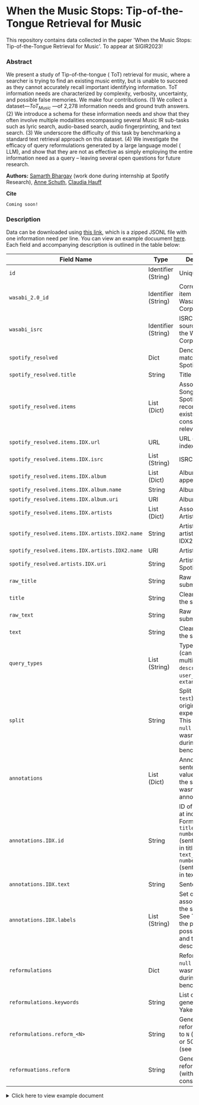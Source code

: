 # When the Music Stops: Tip-of-the-Tongue Retrieval for Music


This repository contains data collected in the paper 'When the Music Stops: Tip-of-the-Tongue Retrieval for Music'. To appear at SIGIR2023! 

### Abstract

We present a study of Tip-of-the-tongue ( ToT) retrieval for music, where a searcher is trying to find an existing music entity, but is unable to succeed as they cannot accurately recall important identifying information. ToT information needs are characterized by complexity, verbosity, uncertainty, and possible false memories. We make four contributions. (1) We collect a dataset—$ToT_{Music}$ —of 2,278 information needs and ground truth answers. (2) We introduce a schema for these information needs and show that they often involve multiple modalities encompassing several Music IR sub-tasks such as lyric search, audio-based search, audio fingerprinting, and text search. (3) We underscore the difficulty of this task by benchmarking a standard text retrieval approach on this dataset. (4) We investigate the efficacy of query reformulations generated by a large language model ( LLM), and show that they are not as effective as simply employing the entire information need as a query – leaving several open questions for future research.


**Authors:**
[Samarth Bhargav](https://samarthbhargav.github.io/) (work done during internship at Spotify Research), [Anne Schuth](https://anneschuth.nl/), [Claudia Hauff](https://chauff.github.io/)

**Cite**
```
Coming soon!
```

### Description

Data can be downloaded using [this link](data.jsonl.zip), which is a zipped JSONL file with one information need per line. You can view an example docuument [here](#example-document). Each field and accompanying description is outlined in the table below:

| Field Name                                     | Type                | Description                                                                                                                                          |
|------------------------------------------------|---------------------|------------------------------------------------------------------------------------------------------------------------------------------------------|
| `id`                                           | Identifier (String) | Unique identifier                                                                                                                                    |
| `wasabi_2.0_id`                                | Identifier (String) | Corresponding item in the Wasabi 2.0 Corpus                                                                                                          |
| `wasabi_isrc`                                  | Identifier (String) | ISRC of the item, sourced from the Wasabi 2.0 Corpus                                                                                                 |
| `spotify_resolved`                             | Dict                | Denotes the matching Spotify song(s)                                                                                                                 |
| `spotify_resolved.title`                       | String              | Title of the song                                                                                                                                    |
| `spotify_resolved.items`                       | List (Dict)         | Associated Songs(s) on Spotify (multiple recordings can exists, any are considered relevant)                                                         |
| `spotify_resolved.items.IDX.url`               | URL                 | URL of song at index IDX                                                                                                                             |
| `spotify_resolved.items.IDX.isrc`              | List (String)       | ISRC(s)                                                                                                                                              |
| `spotify_resolved.items.IDX.album`             | List (Dict)         | Album song appears on                                                                                                                                |
| `spotify_resolved.items.IDX.album.name`        | String              | Album name                                                                                                                                           |
| `spotify_resolved.items.IDX.album.uri`         | URI                 | Album URI                                                                                                                                            |
| `spotify_resolved.items.IDX.artists`           | List (Dict)         | Associated Artists(s)                                                                                                                                |
| `spotify_resolved.items.IDX.artists.IDX2.name` | String              | Artist Name of artist at index IDX2                                                                                                                  |
| `spotify_resolved.items.IDX.artists.IDX2.name` | URI                 | Artist URI                                                                                                                                           |
| `spotify_resolved.artists.IDX.uri`             | String              | Artist URI on Spotify                                                                                                                                |
| `raw_title`                                    | String              | Raw title of the submission                                                                                                                          |
| `title`                                        | String              | Cleaned title of the submission                                                                                                                      |
| `raw_text`                                     | String              | Raw text of the submission                                                                                                                           |
| `text`                                         | String              | Cleaned text of the submission                                                                                                                       |
| `query_types`                                  | List (String)       | Type of query (can be multiple): `descriptive`, `user_created`, `extant_media`                                                                       |
| `split`                                        | String              | Split (`train`, `val`, `test`) used in the original experimentation. This value is `null` if the query wasn't used during benchmarking               |
| `annotations`                                  | List (Dict)         | Annotations per sentence. This value is `null` if the submission wasn't annotated.                                                                   |
| `annotations.IDX.id`                           | String              | ID of annotation at index IDX. Format is either `title_<sentence number>` (sentence was in title) or `text_<sentence number>` (sentence was in text) |
| `annotations.IDX.text`                         | String              | Sentence text                                                                                                                                        |
| `annotations.IDX.labels`                       | List (String)       | Set of labels associated with the sentence. See Table 1 in the paper for possible values and their descriptions.                                     |
| `reformulations`                               | Dict                | Reformulations. `null` if query wasn't used during benchmarking                                                                                      |
| `reformulations.keywords`                      | String              | List of keywords generated by Yake                                                                                                                   |
| `reformulations.reform_<N>`                    | String              | Generated reformulation up to `N` (= 10, 25, or 50) words (see paper)                                                                                |
| `reformuations.reform`                         | String              | Generated reformulation (without N constraint)                                                                                                       |



<a name="example-document"></a><details><summary>Click here to view example document</summary>

```json
{
  "id": "8sw82n",
  "wasabi_2.0_id": "5714dec425ac0d8aee38d04b",
  "wasabi_isrc": "USUM71506251",
  "annotations": [
    {
      "id": "title_0",
      "text": "pop song about being at the club but wanting to be somewhere else",
      "labels": [
        "Genre",
        "Story/Lyric Description"
      ]
    },
    {
      "id": "text_0",
      "text": "It's a recent pop song.",
      "labels": [
        "Genre",
        "Time Period / Recency"
      ]
    },
    {
      "id": "text_1",
      "text": "Maybe like 2 years old or something.",
      "labels": [
        "Uncertainty",
        "Time Period / Recency"
      ]
    },
    {
      "id": "text_2",
      "text": "Female singer.",
      "labels": [
        "Artist Description"
      ]
    },
    {
      "id": "text_3",
      "text": "I don't know the lyrics at all, but the basic gist of the song is about someone being at a club or party, and they're faking it, but in their mind they wish they were somewhere else.",
      "labels": [
        "Story/Lyric Description"
      ]
    },
    {
      "id": "text_4",
      "text": "I think the voice maybe sounds a bit like Halsey.",
      "labels": [
        "Vocals",
        "Relative Comparison",
        "Uncertainty"
      ]
    }
  ],
  "query_types": [
    "descriptive"
  ],
  "split": "train",
  "reformulations": {
    "keywords": "pop song, club but wanting",
    "reform_10": "Female pop song, Halsey-like, club/party, faking it.",
    "reform_25": "Pop song from the last two years, sung by a female artist with a Halsey-like voice, describing a person pretending to enjoy a club or party when they'd rather be somewhere else.",
    "reform_50": ".\n\nA recent pop song (2 years old or less) sung by a female artist, reminiscent of Halsey, about a person at a club or party faking enjoyment when they would rather be somewhere else.",
    "reform": "Recent pop song with female singer, sound like Halsey, about faking at a club or party."
  },
  "text": "It's a recent pop song. Maybe like 2 years old or something. Female singer.. . . I don't know the lyrics at all, but the basic gist of the song is about someone being at a club or party, and they're faking it, but in their mind they wish they were somewhere else.. . . I think the voice maybe sounds a bit like Halsey.",
  "raw_title": "[TOMT][song] pop song about being at the club but wanting to be somewhere else",
  "raw_text": "It's a recent pop song. Maybe like 2 years old or something. Female singer.\n\n\nI don't know the lyrics at all, but the basic gist of the song is about someone being at a club or party, and they're faking it, but in their mind they wish they were somewhere else.\n\n\nI think the voice maybe sounds a bit like Halsey.",
  "title": "pop song about being at the club but wanting to be somewhere else",
  "spotify_resolved": {
    "title": "Here",
    "items": [
      {
        "url": "https://open.spotify.com/track/5zUQZjVB6bfewBXWqsP9PY",
        "isrc": [
          "USUM71506251"
        ],
        "uri": "spotify:track:5zUQZjVB6bfewBXWqsP9PY",
        "album": {
          "name": "Know-It-All",
          "uri": "spotify:album:7HnbhIDKXIBhMR4EPGuMgu"
        },
        "artists": [
          {
            "name": "Alessia Cara",
            "uri": "spotify:artist:2wUjUUtkb5lvLKcGKsKqsR"
          }
        ]
      }
    ]
  }
}
```
